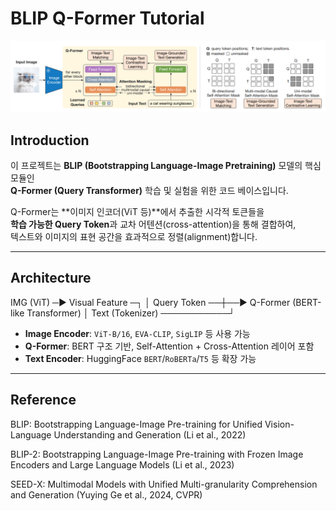 # BLIP Q-Former Tutorial


![Q-Former Architecture](qformer_archi.png)

## Introduction

이 프로젝트는 **BLIP (Bootstrapping Language-Image Pretraining)** 모델의 핵심 모듈인  
**Q-Former (Query Transformer)** 학습 및 실험을 위한 코드 베이스입니다.  

Q-Former는 **이미지 인코더(ViT 등)**에서 추출한 시각적 토큰들을  
**학습 가능한 Query Token**과 교차 어텐션(cross-attention)을 통해 결합하여,  
텍스트와 이미지의 표현 공간을 효과적으로 정렬(alignment)합니다.

---

## Architecture


IMG (ViT) ─▶ Visual Feature ─┐
│
Query Token ──┼──▶ Q-Former (BERT-like Transformer)
│
Text (Tokenizer) ───────────┘


- **Image Encoder**: `ViT-B/16`, `EVA-CLIP`, `SigLIP` 등 사용 가능  
- **Q-Former**: BERT 구조 기반, Self-Attention + Cross-Attention 레이어 포함  
- **Text Encoder**: HuggingFace `BERT`/`RoBERTa`/`T5` 등 확장 가능  

---
## Reference

BLIP: Bootstrapping Language-Image Pre-training for Unified Vision-Language Understanding and Generation (Li et al., 2022)

BLIP-2: Bootstrapping Language-Image Pre-training with Frozen Image Encoders and Large Language Models (Li et al., 2023)

SEED-X: Multimodal Models with Unified Multi-granularity Comprehension and Generation (Yuying Ge et al., 2024, CVPR)
